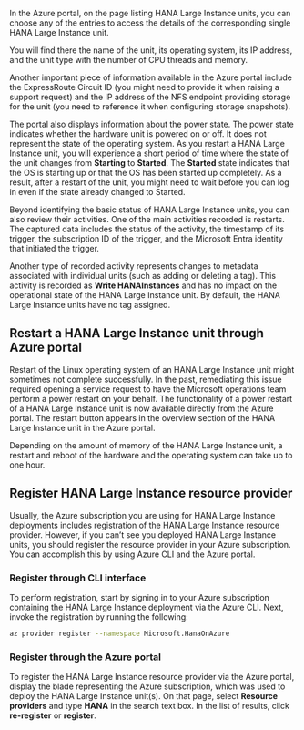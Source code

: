 In the Azure portal, on the page listing HANA Large Instance units, you can choose any of the entries to access the details of the corresponding single HANA Large Instance unit.

You will find there the name of the unit, its operating system, its IP address, and the unit type with the number of CPU threads and memory.

Another important piece of information available in the Azure portal include the ExpressRoute Circuit ID (you might need to provide it when raising a support request) and the IP address of the NFS endpoint providing storage for the unit (you need to reference it when configuring storage snapshots).

The portal also displays information about the power state. The power state indicates whether the hardware unit is powered on or off. It does not represent the state of the operating system. As you restart a HANA Large Instance unit, you will experience a short period of time where the state of the unit changes from **Starting** to **Started**. The **Started** state indicates that the OS is starting up or that the OS has been started up completely. As a result, after a restart of the unit, you might need to wait before you can log in even if the state already changed to Started.

Beyond identifying the basic status of HANA Large Instance units, you can also review their activities. One of the main activities recorded is restarts. The captured data includes the status of the activity, the timestamp of its trigger, the subscription ID of the trigger, and the Microsoft Entra identity that initiated the trigger.

Another type of recorded activity represents changes to metadata associated with individual units (such as adding or deleting a tag). This activity is recorded as **Write HANAInstances** and has no impact on the operational state of the HANA Large Instance unit. By default, the HANA Large Instance units have no tag assigned.

## Restart a HANA Large Instance unit through Azure portal

Restart of the Linux operating system of an HANA Large Instance unit might sometimes not complete successfully. In the past, remediating this issue required opening a service request to have the Microsoft operations team perform a power restart on your behalf. The functionality of a power restart of a HANA Large Instance unit is now available directly from the Azure portal. The restart button appears in the overview section of the HANA Large Instance unit in the Azure portal.

Depending on the amount of memory of the HANA Large Instance unit, a restart and reboot of the hardware and the operating system can take up to one hour.

## Register HANA Large Instance resource provider

Usually, the Azure subscription you are using for HANA Large Instance deployments includes registration of the HANA Large Instance resource provider. However, if you can’t see you deployed HANA Large Instance units, you should register the resource provider in your Azure subscription. You can accomplish this by using Azure CLI and the Azure portal.

### Register through CLI interface

To perform registration, start by signing in to your Azure subscription containing the HANA Large Instance deployment via the Azure CLI. Next, invoke the registration by running the following:

```bash
az provider register --namespace Microsoft.HanaOnAzure

```

### Register through the Azure portal

To register the HANA Large Instance resource provider via the Azure portal, display the blade representing the Azure subscription, which was used to deploy the HANA Large Instance unit(s). On that page, select **Resource providers** and type **HANA** in the search text box. In the list of results, click **re-register** or **register**.
